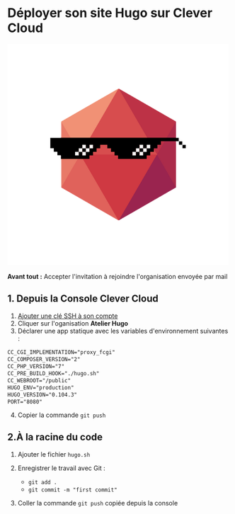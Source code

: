 
# Déployer son site Hugo sur Clever Cloud

![Clever Cloud logo](../assets/clever-cool.png)

**Avant tout :** Accepter l'invitation à rejoindre l'organisation envoyée par mail

## 1. Depuis la Console Clever Cloud

1. [Ajouter une clé SSH à son compte](https://www.clever-cloud.com/doc/getting-started/ssh-keys/)
2. Cliquer sur l'oganisation **Atelier Hugo**
3. Déclarer une app statique avec les variables d'environnement suivantes :

```shell
CC_CGI_IMPLEMENTATION="proxy_fcgi"
CC_COMPOSER_VERSION="2"
CC_PHP_VERSION="7"
CC_PRE_BUILD_HOOK="./hugo.sh"
CC_WEBROOT="/public"
HUGO_ENV="production"
HUGO_VERSION="0.104.3"
PORT="8080"
```

4. Copier la commande `git push`

## 2.À la racine du code

1. Ajouter le fichier `hugo.sh`
2. Enregistrer le travail avec Git :
   
   - `git add .`
   - `git commit -m "first commit"`
  
3. Coller la commande `git push` copiée depuis la console
